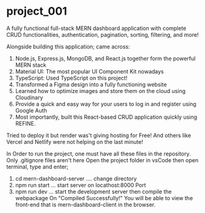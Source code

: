 # project_001

A fully functional full-stack MERN dashboard application with complete CRUD functionalities, authentication, pagination, sorting, filtering, and more!


Alongside building this application; came across:
1. Node.js, Express.js, MongoDB, and React.js together form the powerful MERN stack
2. Material UI: The most popular UI Component Kit nowadays
3. TypeScript: Used TypeScript on this project!
4. Transformed a Figma design into a fully functioning website
5. Learned how to optimize images and store them on the cloud using Cloudinary
6. Provide a quick and easy way for your users to log in and register using Google Auth
7. Most importantly, built this React-based CRUD application quickly using REFINE.

Tried to deploy it but render was't giving hosting for Free! And others like Vercel and Netlify were not helping on the last minute!


In Order to run the project, one must have all these files in the repository. Only .gitignore files aren't here
Open the project folder in vsCode then open terminal, type and enter;
1. cd mern-dashboard-server .... change directory
2. npm run start ... start server on locathost:8000 Port
3. npm run dev   ... start the development server then compile the webpackage
    On "Compiled Successfully!" You will be able to view the front-end that is mern-dashboard-client in the browser.